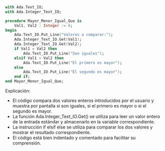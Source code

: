 ```ada
with Ada.Text_IO;
with Ada.Integer_Text_IO;

procedure Mayor_Menor_Igual_Que is
	Val1, Val2 : Integer := 0;
begin
	Ada.Text_IO.Put_Line("Valores a comparar:");
	Ada.Integer_Text_IO.Get(Val1);
	Ada.Integer_Text_IO.Get(Val2);
	if Val1 = Val2 then
		Ada.Text_IO.Put_Line("Son iguales");
	elsif Val1 > Val2 then
		Ada.Text_IO.Put_Line("El primero es mayor");
	else
		Ada.Text_IO.Put_Line("El segundo es mayor");
	end if;
end Mayor_Menor_Igual_Que;
```

Explicación:

* El código compara dos valores enteros introducidos por el usuario y muestra por pantalla si son iguales, si el primero es mayor o si el segundo es mayor.
* La función Ada.Integer_Text_IO.Get() se utiliza para leer un valor entero de la entrada estándar y almacenarlo en la variable correspondiente.
* La instrucción if elsif else se utiliza para comparar los dos valores y mostrar el resultado correspondiente.
* El código está bien indentado y comentado para facilitar su comprensión.